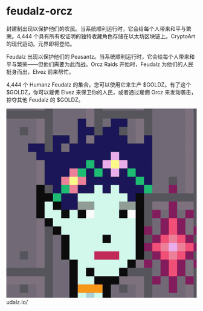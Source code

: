 # feudalz-orcz

封建制出现以保护他们的农民。当系统顺利运行时，它会给每个人带来和平与繁荣。4,444 个具有所有权证明的独特收藏角色存储在以太坊区块链上。CryptoArt 的现代运动。元界即将登陆。

Feudalz 出现以保护他们的 Peasantz。当系统顺利运行时，它会给每个人带来和平与繁荣——但他们需要为此而战。Orcz Raids 开始时，Feudalz 为他们的人民挺身而出，Elvez 前来帮忙。

4,444 个 Humanz Feudalz 的集合，您可以使用它来生产 $GOLDZ。有了这个 $GOLDZ，你可以雇佣 Elvez 来保卫你的人民，或者通过雇佣 Orcz 来发动袭击，掠夺其他 Feudalz 的 $GOLDZ。

![NFT](微信截图_20220903211222.png)udalz.io/
